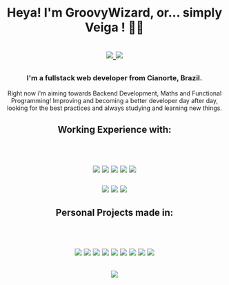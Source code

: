 <h1 align='center'> Heya! I'm GroovyWizard, or... simply Veiga ! 🧙‍♂️ 
<p/>
<p align='center'>
<a href="https://www.linkedin.com/in/lucas-felipe-da-veiga-792a06213/">
    <img src="https://img.shields.io/badge/linkedin-%230077B5.svg?&style=for-the-badge&logo=linkedin&logoColor=white" />
</a>
<a href="https://www.codewars.com/users/GroovyWizard">        
    <img src="https://img.shields.io/badge/Codewars-B1361E?style=for-the-badge&logo=Codewars&logoColor=white" />
</a>
</p>
  
 <p/>
</h1>

<h3 align='center'> I'm a fullstack web developer from Cianorte, Brazil. </h3>
<p align='center'>  Right now i'm aiming towards Backend Development, Maths and Functional Programming! Improving and becoming a better developer day after day, looking for the best practices and always studying and learning new things.  </p>


<h2 align='center'>
   Working Experience with:
     <p/>
    <br>
    <p align='center'>
      <img src="https://img.shields.io/badge/Django-092E20?style=for-the-badge&logo=django&logoColor=green" />
      <img src="https://img.shields.io/badge/Laravel-FF2D20?style=for-the-badge&logo=laravel&logoColor=white" />
      <img src="https://img.shields.io/badge/Vue.js-35495E?style=for-the-badge&logo=vuedotjs&logoColor=4FC08D" />
      <img src="https://img.shields.io/badge/Ruby_on_Rails-CC0000?style=for-the-badge&logo=ruby-on-rails&logoColor=white" />
      <img src="https://img.shields.io/badge/Node.js-339933?style=for-the-badge&logo=nodedotjs&logoColor=white" />
    </p>
    <p>
      <img src="https://img.shields.io/badge/Docker-2CA5E0?style=for-the-badge&logo=docker&logoColor=white" />
      <img src="https://img.shields.io/badge/Heroku-430098?style=for-the-badge&logo=heroku&logoColor=white" />
      <img src="https://img.shields.io/badge/Amazon_AWS-FF9900?style=for-the-badge&logo=amazonaws&logoColor=white" />
    </p>
</h2>

<h2 align='center'>
    Personal Projects made in:
     <p/>
    <br>
  <p align='center'>
  <img src="https://img.shields.io/badge/Ruby-CC342D?style=for-the-badge&logo=ruby&logoColor=white" />
  <img src="https://img.shields.io/badge/Haskell-5D4F85?style=for-the-badge&logo=haskell&logoColor=white" />
  <img src="https://img.shields.io/badge/Python-FFD43B?style=for-the-badge&logo=python&logoColor=blue" />
  <img src="https://img.shields.io/badge/Lua-2C2D72?style=for-the-badge&logo=lua&logoColor=white" />
  <img src="https://img.shields.io/badge/Elixir-4B275F?style=for-the-badge&logo=elixir&logoColor=white"/>
  <img src="https://img.shields.io/badge/C-00599C?style=for-the-badge&logo=c&logoColor=white"/>
  <img src="https://img.shields.io/badge/PHP-777BB4?style=for-the-badge&logo=php&logoColor=white"/>
  <img src="https://img.shields.io/badge/Unity-100000?style=for-the-badge&logo=unity&logoColor=white"/>
  <img src="https://img.shields.io/badge/Rust-000000?style=for-the-badge&logo=rust&logoColor=white"/>


</p>
</h2>


<h2 align='center'>
    <p/>
    <p align='center'>
          <img src="https://img.shields.io/badge/NeoVim-%2357A143.svg?&style=for-the-badge&logo=neovim&logoColor=white" />    
    </p>
</h2>



